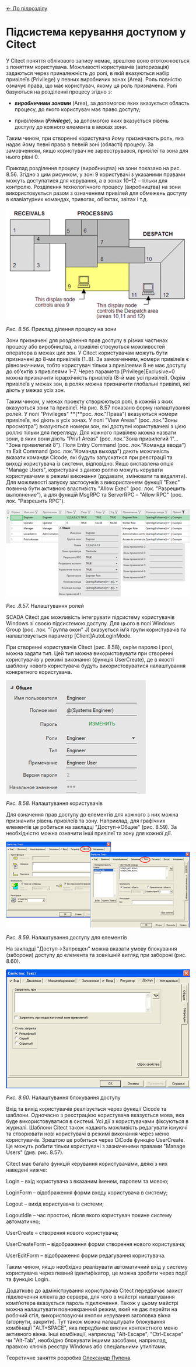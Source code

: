 [<- До підрозділу](README.md)

# Підсистема керування доступом у Citect

У Citect поняття облікового запису немає, зрештою воно ототожнюється з поняттям користувача. Можливості користувачів (авторизація) задаються через приналежність до ролі, в якій вказуються набір привілеїв (Privilege) у певних виробничих зонах (Area). Роль повністю означує права, що має користувач, якому ця роль призначена. Ролі базуються на розділенні процесу згідно з:

- ***виробничими зонами*** (Area), за допомогою яких вказується область процесу, до якого користувач має право доступу;

- привілеями (***Privilege***), за допомогою яких вказується рівень доступу до кожного елемента в межах зони. 

Таким чином, при створенні користувача йому призначають роль, яка надає йому певні права в певній зоні (області) процесу. За замовченням, якщо користувач не зареєструвався, привілеї та зона для нього рівні 0.

Приклад розділення процесу (виробництва) на зони показано на рис. 8.56. Згідно з цим рисунком, у зоні 9 користувачі з указаними правами можуть доступатися для керування, а в зонах 10–12 – тільки для контролю. Розділення технологічного процесу (виробництва) на зони використовується разом з означенням привілей для обмежень доступу в клавіатурних командах, тривогах, об’єктах, звітах і т.д. 

![](media/8_56.png)                               

*Рис. 8.56.* Приклад ділення процесу на зони

Зони призначені для розділення прав доступу в різних частинах процесу або виробництва, а привілеї стосуються можливостей оператора в межах цих зон. У Citect користувачам можуть бути призначені до 8-ми привілеїв (1..8). За замовченням, номери привілеїв є рівнозначними, тобто користувач тільки з привілеями 8 не має доступу до об’єктів з привілеями 1–7. Через параметр [Privilege]Exclusive=0 можна призначити ієрархічність привілеїв (8-й має усі привілеї). Окрім привілеїв у межах зон, в ролях можна призначити глобальні привілеї, які діють у межах усіх зон.

Таким чином, у межах проекту створюються ролі, в кожній з яких вказуються зони та привілеї. На рис. 8.57 показано форму налаштування ролей. У полі "Privileges" **(**рос. лок."Права") вказуються номери привілеїв, які діють в усіх зонах. У полі "View Areas" (рос. лок."Зоны просмотра") вказуються номери зон, які доступні користувачеві з цією роллю тільки для перегляду. Для кожного привілею можна назвати зони, в яких вони діють "Priv1 Areas" (рос. лок."Зона привилегий 1"… "Зона привилегий 8"). Поля Entry Command (рос. лок."Команда ввода") та Exit Command (рос. лок."Команда выхода") дають можливість вказати команди Cicode, які будуть запускатися при реєстрації та виході користувача із системи, відповідно. Якщо виставлена опція "Manage Users", користувачі з даною роллю можуть керувати користувачами в режимі виконання (додавати, змінювати та видаляти). Для можливості запуску застосунків з використанням функції "Exec" повинна бути активною властивість "Allow Exec" (рос. лок. "Разрешить выполнение"), а для функцій MsgRPC та ServerRPC – "Allow RPC" (рос. лок. "Разрешить RPC"). 

<a href="media8/8_57.png" target="_blank"><img src="media/8_57.png"/></a> 

*Рис .8.57.* Налаштування ролей

SCADA Citect дає можливість інтегрувати підсистему користувачів Windows зі своєю підсистемою доступу. Для цього в полі Windows Group (рос. лок. "Группа окон" J) вказується ім’я групи користувачів та налаштовується параметр [Client]AutoLoginMode. 

При створенні користувачів Citect (рис. 8.58), окрім паролю і ролі, можна задати тип. Цей тип можна використовувати при створенні користувачів у режимі виконання (функція UserCreate), де в якості шаблону нового користувача будуть використовуватися налаштування конкретного користувача.

![](media/8_58.png) 

*Рис. 8.58.* Налаштування користувачів

Для означення прав доступу до елементів для кожного з них можна призначити рівень привілеїв та зону. Наприклад, для графічних елементів це робиться на закладці "Доступ->Общие" (рис. 8.59). За необхідністю можна означити інші привілеї та зону для кожної дії. 

<a href="media8/8_59.png" target="_blank"><img src="media/8_59.png"/></a> 

*Рис. 8.59.* Налаштування доступу для елементів

На закладці "Доступ->Запрещен" можна вказати умову блокування (заборони) доступу до елемента та зовнішній вигляд при забороні (рис. 8.60). 

![](media/8_60.png) 

*Рис. 8.60.* Налаштування блокування доступу

Вхід та вихід користувачів реалізується через функції Cicode та шаблони. Одночасно з реєстрацією користувача вказується мова, яка буде використовуватися в системі. Усі дії з користувачами фіксуються в журналі. Шаблони Citect також надають можливість редагувати існуючі та створювати нові користувачі в режимі виконання через меню користувачів. Зрештою це робиться через CiCode функцію UserCreate. Це можуть робити тільки користувачі з зазначеними правами "Manage Users" (див. рис. 8.57).

Citect має багато функцій керування користувачами, деякі з них наведені нижче:

Login – вхід користувача з вказаним іменем, паролем та мовою;

LoginForm – відображення форми входу користувача в систему; 

Logout – вихід користувача із системи;

LogoutIdle – час простою, після якого користувач покине систему автоматично;

UserCreate – створення нового користувача;

UserCreateForm – відображення форми створення нового користувача;

UserEditForm – відображення форми редагування користувача.

Таким чином, якщо необхідно реалізувати автоматичний вхід у систему користувача через певний ідентифікатор, це можна зробити через події та функцію Login. 

Додатково до адміністрування користувачів Citect передбачає захист підключення клієнта до сервера, для чого в майстрі налаштування комп’ютера вказується пароль підключення. Також у цьому майстрі можна налаштувати повноекранний режим, який не дає перейти на робочий стіл, використовуючи кнопки керування заголовка вікна (згорнути, закрити). Тут також можна налаштувати блокування комбінації "ALT+SPACE", яка передбачає виклик контекстного меню активного вікна. Інші комбінації, наприклад "Alt-Escape", "Ctrl-Escape" чи "Alt-Tab", необхідно блокувати іншими засобами, наприклад, правкою ключів реєстру Windows або спеціальними утилітами. 

Теоретичне заняття розробив [Олександр Пупена](https://github.com/pupenasan). 